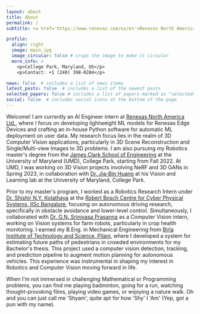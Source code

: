 ```yaml
---
layout: about
title: About
permalink: /
subtitle: <a href='https://www.renesas.com/us/en'>Renesas North America Ltd.</a> | <a href='https://umd.edu/'>University of Maryland</a> | <a href='https://www.bits-pilani.ac.in/'>BITS Pilani</a> 

profile:
  align: right
  image: main.jpg
  image_circular: false # crops the image to make it circular
  more_info: >
    <p>College Park, Maryland, US</p>
    <p>Contact: +1 (240) 398-0284</p>

news: false  # includes a list of news items
latest_posts: false  # includes a list of the newest posts
selected_papers: false # includes a list of papers marked as "selected={true}"
social: false  # includes social icons at the bottom of the page
---
```


Welcome! I am currently an AI Engineer intern at [Renesas North America Ltd.](https://www.renesas.com/us/en), where I focus on developing lightweight ML models for Renesas Edge Devices and crafting an in-house Python software for automatic ML deployment on user data. My research focus lies in the realm of 3D Computer Vision applications, particularly in 3D Scene Reconstruction and Single/Multi-view Images to 3D problems. I am also pursuing my Robotics master's degree from the [James Clark School of Engineering](https://eng.umd.edu/) at the University of Maryland (UMD), College Park, starting from Fall 2022. At UMD, I was working on 3D Vision projects involving NeRF and 3D GANs in Spring 2023, in collaboration with [Dr. Jia-Bin Huang](https://jbhuang0604.github.io/#group) at his Vision and Learning lab at the University of Maryland, College Park.

Prior to my master's program, I worked as a Robotics Research Intern under [Dr. Shishir N.Y. Kolathaya](https://www.shishirny.com/) at the [Robert Bosch Centre for Cyber Physical Systems, IISc Bangalore](https://cps.iisc.ac.in/), focusing on autonomous driving research, specifically in obstacle avoidance and lower-level control. Simultaneously, I collaborated with [Dr. G.N. Srinivasa Prasanna](https://mahabalaganaka.iiitb.ac.in/people/prasanna.html) as a Computer Vision intern, working on Vision systems for farm robots, particularly in crop health monitoring. I earned my B.Eng. in Mechanical Engineering from [Birla Institute of Technology and Science, Pilani](https://www.bits-pilani.ac.in/), where I developed a system for estimating future paths of pedestrians in crowded environments for my Bachelor's thesis. This project used a computer vision detection, tracking, and prediction pipeline to augment motion planning for autonomous vehicles. This experience was instrumental in shaping my interest in Robotics and Computer Vision moving forward in life.

When I'm not immersed in challenging Mathematical or Programming problems, you can find me playing badminton, going for a run, watching thought-provoking films, playing video games, or enjoying a nature walk. Oh and you can just call me 'Shyam', quite apt for how 'Shy' I 'Am' (Yep, got a pun with my name).